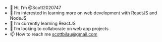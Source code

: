 - 👋 Hi, I’m @Scott2020747
- 👀 I’m interested in learning more on web development with ReactJS and NodeJS
- 🌱 I’m currently learning ReactJS
- 💞️ I’m looking to collaborate on web app projects
- 📫 How to reach me scottbilau@gmail.com

<!---
Scott2020747/Scott2020747 is a ✨ special ✨ repository because its `README.md` (this file) appears on your GitHub profile.
You can click the Preview link to take a look at your changes.
--->
